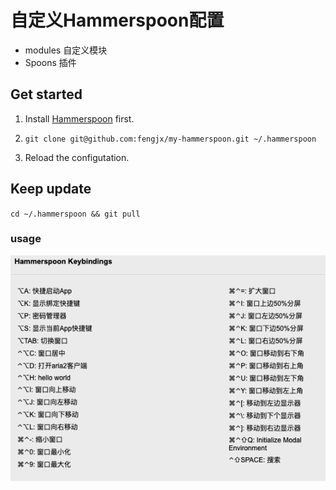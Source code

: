 # 自定义Hammerspoon配置

- modules 自定义模块
- Spoons 插件


## Get started

1. Install [Hammerspoon](http://www.hammerspoon.org/) first.

2. `git clone git@github.com:fengjx/my-hammerspoon.git ~/.hammerspoon`

3. Reload the configutation.

## Keep update

`cd ~/.hammerspoon && git pull`

### usage

![keybindings](keybindings.png)


